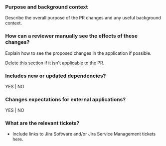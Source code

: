 ### Purpose and background context

Describe the overall purpose of the PR changes and any useful background context.

### How can a reviewer manually see the effects of these changes?

Explain how to see the proposed changes in the application if possible.

Delete this section if it isn't applicable to the PR.

### Includes new or updated dependencies?

YES | NO

### Changes expectations for external applications?

YES | NO

### What are the relevant tickets?

- Include links to Jira Software and/or Jira Service Management tickets here.
